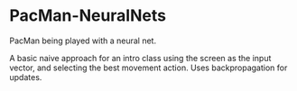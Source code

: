 # PacMan-NeuralNets
PacMan being played with a neural net.

A basic naive approach for an intro class using the screen as the input vector, and selecting the best movement action.  Uses backpropagation for updates.
